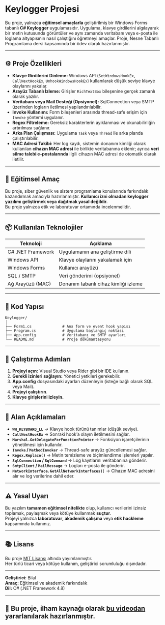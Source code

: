# Keylogger Projesi

Bu proje, yalnızca **eğitimsel amaçlarla** geliştirilmiş bir Windows Forms tabanlı **C# Keylogger** uygulamasıdır. Uygulama, klavye girdilerini algılayarak bir metin kutusunda görüntüler ve aynı zamanda veritabanı veya e-posta ile loglama altyapısının nasıl çalıştığını öğretmeyi amaçlar. Proje, Nesne Tabanlı Programlama dersi kapsamında bir ödev olarak hazırlanmıştır.

---

## ⚙️ Proje Özellikleri

- **Klavye Girdilerini Dinleme:** Windows API (`SetWindowsHookEx`, `CallNextHookEx`, `UnhookWindowsHookEx`) kullanılarak düşük seviye klavye olaylarını yakalar.
- **Arayüz Tabanlı İzleme:** Girişler `RichTextBox` bileşenine gerçek zamanlı olarak yazılır.
- **Veritabanı veya Mail Desteği (Opsiyonel):** SqlConnection veya SMTP üzerinden logların iletilmesi yapılandırılabilir.
- **Invoke Kullanımı:** Form bileşenleri arasında thread-safe erişim için `Invoke` yöntemi uygulanır.
- **Regex Filtreleme:** Gereksiz karakterlerin ayıklanması ve okunabilirliğin artırılması sağlanır.
- **Arka Plan Çalışması:** Uygulama `Task` veya `Thread` ile arka planda çalıştırılabilir.
- **MAC Adresi Takibi:** Her log kaydı, sistemin donanım kimliği olarak kullanılan **cihazın MAC adresi** ile birlikte veritabanına eklenir; ayrıca **veri silme talebi e-postalarında** ilgili cihazın MAC adresi de otomatik olarak iletilir.

---

## 🧠 Eğitimsel Amaç

Bu proje, siber güvenlik ve sistem programlama konularında farkındalık kazandırmak amacıyla hazırlanmıştır. **Kullanıcı izni olmadan keylogger yazılımı geliştirmek veya dağıtmak yasal değildir.**  
Bu proje yalnızca etik ve laboratuvar ortamında incelenmelidir.

---

## 📦 Kullanılan Teknolojiler

| Teknoloji | Açıklama |
|------------|----------|
| C# .NET Framework | Uygulamanın ana geliştirme dili |
| Windows API | Klavye olaylarını yakalamak için |
| Windows Forms | Kullanıcı arayüzü |
| SQL / SMTP | Veri gönderimi (opsiyonel) |
| Ağ Arayüzü (MAC) | Donanım tabanlı cihaz kimliği izleme |

---

## 🧩 Kod Yapısı

```
Keylogger/
│
├── Form1.cs              # Ana form ve event hook yapısı
├── Program.cs            # Uygulama başlangıç noktası
├── App.config            # Veritabanı ve SMTP ayarları
└── README.md             # Proje dökümantasyonu
```

---

## 🚀 Çalıştırma Adımları

1. **Projeyi açın:** Visual Studio veya Rider gibi bir IDE kullanın.  
2. **Gerekli izinleri sağlayın:** Yönetici yetkileri gerekebilir.  
3. **App.config** dosyasındaki ayarları düzenleyin (isteğe bağlı olarak SQL veya Mail).
4. **Projeyi çalıştırın.**
5. **Klavye girişlerini izleyin.**

---

## 🧱 Alan Açıklamaları

- **`WH_KEYBOARD_LL`** → Klavye hook türünü tanımlar (düşük seviye).  
- **`CallNextHookEx`** → Sonraki hook’a olayın iletilmesini sağlar.  
- **`Marshal.GetDelegateForFunctionPointer`** → Fonksiyon işaretçilerinin yönetilmesi için kullanılır.  
- **`Invoke` / `MethodInvoker`** → Thread-safe arayüz güncellemesi sağlar.  
- **`Regex.Replace()`** → Metin temizleme ve biçimlendirme işlemleri yapılır.  
- **`SqlConnection` / `SqlCommand`** → Log kayıtlarını veritabanına gönderir.  
- **`SmtpClient` / `MailMessage`** → Logları e-posta ile gönderir.  
- **`NetworkInterface.GetAllNetworkInterfaces()`** → Cihazın MAC adresini alır ve log verilerine dahil eder.


---

## ⚠️ Yasal Uyarı

Bu yazılım **tamamen eğitimsel nitelikte** olup, kullanıcı verilerini izinsiz toplamak, paylaşmak veya kötüye kullanmak **suçtur**.  
Projeyi yalnızca **laboratuvar**, **akademik çalışma** veya **etik hackleme** kapsamında kullanınız.

---

## 📚 Lisans

Bu proje [MIT Lisansı](https://opensource.org/licenses/MIT) altında yayımlanmıştır.  
Her türlü ticari veya kötüye kullanım, geliştirici sorumluluğu dışındadır.

---

**Geliştirici:** Bilal  
**Amaç:** Eğitimsel ve akademik farkındalık  
**Dil:** C# (.NET Framework 4.8)  

---

## 📌 Bu proje, ilham kaynağı olarak [bu videodan](https://www.youtube.com/watch?v=j0sxcsxXJkY) yararlanılarak hazırlanmıştır.
